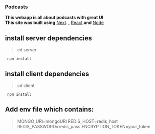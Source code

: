 ### Podcasts
__This webapp is all about podcasts with great UI__ <br/>
**This site was built using** [Next](https://nextjs.org/). **,**   [React](https://reactjs.org/) **and** [Node](https://nodejs.org/en/)

## install server dependencies
> cd server
```
 npm install
```

## install client dependencies
> cd client
```
 npm install
```

## Add env file which contains:
> MONGO_URI=mongoURI
> REDIS_HOST=redis_host
> REDIS_PASSWORD=redis_pass
> ENCRYPTION_TOKEN=your_token



